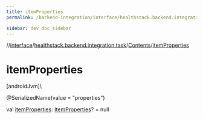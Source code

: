 ```yaml
---
title: itemProperties
permalink: /backend-integration/interface/healthstack.backend.integration.task/-contents/item-properties.html

sidebar: dev_doc_sidebar
---
```

//[interface](../../../index.html)/[healthstack.backend.integration.task](../index.html)/[Contents](index.html)/[itemProperties](item-properties.html)



# itemProperties



[androidJvm]\




@SerializedName(value = &quot;properties&quot;)



val [itemProperties](item-properties.html): [ItemProperties](../-item-properties/index.html)? = null




